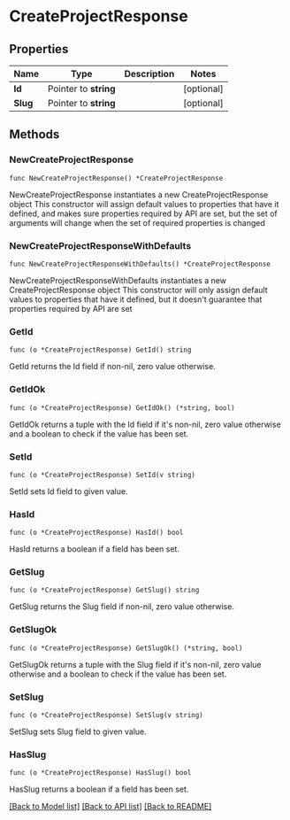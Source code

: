# CreateProjectResponse

## Properties

Name | Type | Description | Notes
------------ | ------------- | ------------- | -------------
**Id** | Pointer to **string** |  | [optional] 
**Slug** | Pointer to **string** |  | [optional] 

## Methods

### NewCreateProjectResponse

`func NewCreateProjectResponse() *CreateProjectResponse`

NewCreateProjectResponse instantiates a new CreateProjectResponse object
This constructor will assign default values to properties that have it defined,
and makes sure properties required by API are set, but the set of arguments
will change when the set of required properties is changed

### NewCreateProjectResponseWithDefaults

`func NewCreateProjectResponseWithDefaults() *CreateProjectResponse`

NewCreateProjectResponseWithDefaults instantiates a new CreateProjectResponse object
This constructor will only assign default values to properties that have it defined,
but it doesn't guarantee that properties required by API are set

### GetId

`func (o *CreateProjectResponse) GetId() string`

GetId returns the Id field if non-nil, zero value otherwise.

### GetIdOk

`func (o *CreateProjectResponse) GetIdOk() (*string, bool)`

GetIdOk returns a tuple with the Id field if it's non-nil, zero value otherwise
and a boolean to check if the value has been set.

### SetId

`func (o *CreateProjectResponse) SetId(v string)`

SetId sets Id field to given value.

### HasId

`func (o *CreateProjectResponse) HasId() bool`

HasId returns a boolean if a field has been set.

### GetSlug

`func (o *CreateProjectResponse) GetSlug() string`

GetSlug returns the Slug field if non-nil, zero value otherwise.

### GetSlugOk

`func (o *CreateProjectResponse) GetSlugOk() (*string, bool)`

GetSlugOk returns a tuple with the Slug field if it's non-nil, zero value otherwise
and a boolean to check if the value has been set.

### SetSlug

`func (o *CreateProjectResponse) SetSlug(v string)`

SetSlug sets Slug field to given value.

### HasSlug

`func (o *CreateProjectResponse) HasSlug() bool`

HasSlug returns a boolean if a field has been set.


[[Back to Model list]](../README.md#documentation-for-models) [[Back to API list]](../README.md#documentation-for-api-endpoints) [[Back to README]](../README.md)


